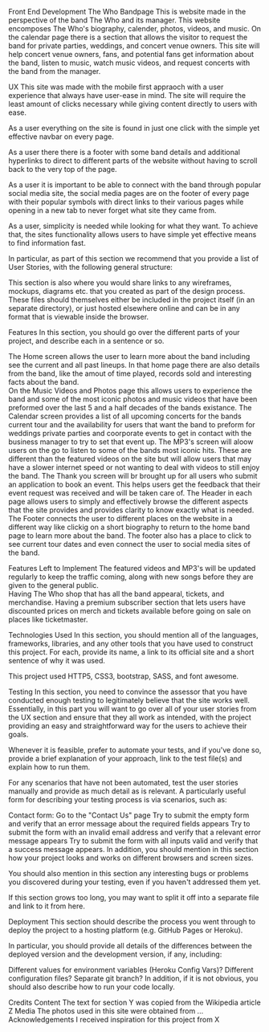 Front End Development The Who Bandpage
This is website made in the perspective of the band The Who and its manager.  This website encomposes The Who's biography, calender, photos, 
videos, and music. On the calendar page there is a section that allows the visitor to request the band for private parties, weddings, 
and concert venue owners. This site will help concert venue owners, fans, and potential fans get information about the band, listen 
to music, watch music videos, and request concerts with the band from the manager.  

UX
This site was made with the mobile first appraoch with a user experience that always have user-ease in mind.  The site will require
the least amount of clicks necessary while giving content directly to users with ease.  

As a user everything on the site is found in just one click with the simple yet effective navbar on every page.

As a user there there is a footer with some band details and additional hyperlinks to direct to different parts of the website without having 
to scroll back to the very top of the page.

As a user it is important to be able to connect with the band through popular social media site, the social media pages 
are on the footer of every page with their popular symbols with direct links to their various pages while opening in a new tab to never 
forget what site they came from.

As a user, simplicity is needed while looking for what they want.  To achieve that, the sites functionality allows
users to have simple yet effective means to find information fast.  



 

In particular, as part of this section we recommend that you provide a list of User Stories, with the following general structure:


This section is also where you would share links to any wireframes, mockups, diagrams etc. that you created as part of the design process. These files should themselves either be included in the project itself (in an separate directory), or just hosted elsewhere online and can be in any format that is viewable inside the browser.




Features
In this section, you should go over the different parts of your project, and describe each in a sentence or so.

The Home screen allows the user to learn more about the band including see the current and all past lineups. In that home page there are also details from the band, like the amout of time played, records sold and interesting facts about the band.  
On the Music Videos and Photos page this allows users to experience the band and some of the most iconic photos and music videos that have been preformed over the last 5 and a half decades of the bands existance. 
The Calendar screen provides a list of all upcoming concerts for the bands current tour and the availability for users that want the band to preform for weddings private parties and coorporate events to get in contact with the business manager to try to set that event up.
The MP3's screen will aloow users on the go to listen to some of the bands most iconic hits.  These are different than the featured videos on the site but will allow users that may have a slower internet speed or not wanting to deal with videos to still enjoy the band. 
The Thank you screen will br brought up for all users who submit an application to book an event.  This helps users get the feedback that their event request was received and will be taken care of. 
The Header in each page allows users to simply and effectively browse the different aspects that the site provides and provides clarity to know exactly what is needed. 
The Footer connects the user to different places on the website in a different way like clickig on a short biography to return to the home band page to learn more about the band.  The footer also has a place to click to see current tour dates and even connect the user to social media sites of the band.  

Features Left to Implement
The featured videos and MP3's will be updated regularly to keep the traffic coming, along with new songs before they are given to the general public.  
Having The Who shop that has all the band appearal, tickets, and merchandise.
Having a premium subscriber section that lets users have discounted prices on merch and tickets available before going on sale on places like ticketmaster.

Technologies Used
In this section, you should mention all of the languages, frameworks, libraries, and any other tools that you have used to construct this project. For each, provide its name, a link to its official site and a short sentence of why it was used.

This project used HTTP5, CSS3, bootstrap, SASS, and font awesome.




Testing
In this section, you need to convince the assessor that you have conducted enough testing to legitimately believe that the site works well. 
Essentially, in this part you will want to go over all of your user stories from the UX section and ensure that they all work as intended, 
with the project providing an easy and straightforward way for the users to achieve their goals.

Whenever it is feasible, prefer to automate your tests, and if you've done so, provide a brief explanation of your approach, 
link to the test file(s) and explain how to run them.

For any scenarios that have not been automated, test the user stories manually and provide as much detail as is relevant. 
A particularly useful form for describing your testing process is via scenarios, such as:

Contact form:
Go to the "Contact Us" page
Try to submit the empty form and verify that an error message about the required fields appears
Try to submit the form with an invalid email address and verify that a relevant error message appears
Try to submit the form with all inputs valid and verify that a success message appears.
In addition, you should mention in this section how your project looks and works on different browsers and screen sizes.

You should also mention in this section any interesting bugs or problems you discovered during your testing, even if you haven't addressed them yet.

If this section grows too long, you may want to split it off into a separate file and link to it from here.



Deployment
This section should describe the process you went through to deploy the project to a hosting platform (e.g. GitHub Pages or Heroku).

In particular, you should provide all details of the differences between the deployed version and the development version, if any, including:

Different values for environment variables (Heroku Config Vars)?
Different configuration files?
Separate git branch?
In addition, if it is not obvious, you should also describe how to run your code locally.

Credits
Content
The text for section Y was copied from the Wikipedia article Z
Media
The photos used in this site were obtained from ...
Acknowledgements
I received inspiration for this project from X